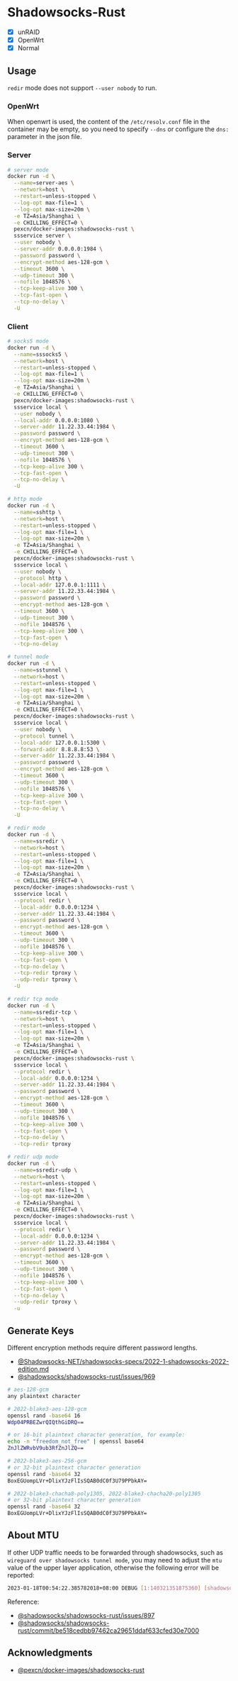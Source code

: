 # Shadowsocks-Rust

- [x] unRAID
- [x] OpenWrt
- [x] Normal

## Usage

`redir` mode does not support `--user nobody` to run.

### OpenWrt

When openwrt is used, the content of the `/etc/resolv.conf` file in the container may be empty, so you need to specify `--dns` or configure the `dns:` parameter in the json file.

### Server

```sh
# server mode
docker run -d \
  --name=server-aes \
  --network=host \
  --restart=unless-stopped \
  --log-opt max-file=1 \
  --log-opt max-size=20m \
  -e TZ=Asia/Shanghai \
  -e CHILLING_EFFECT=0 \
  pexcn/docker-images:shadowsocks-rust \
  ssservice server \
  --user nobody \
  --server-addr 0.0.0.0:1984 \
  --password password \
  --encrypt-method aes-128-gcm \
  --timeout 3600 \
  --udp-timeout 300 \
  --nofile 1048576 \
  --tcp-keep-alive 300 \
  --tcp-fast-open \
  --tcp-no-delay \
  -U
```

### Client

```sh
# socks5 mode
docker run -d \
  --name=sssocks5 \
  --network=host \
  --restart=unless-stopped \
  --log-opt max-file=1 \
  --log-opt max-size=20m \
  -e TZ=Asia/Shanghai \
  -e CHILLING_EFFECT=0 \
  pexcn/docker-images:shadowsocks-rust \
  ssservice local \
  --user nobody \
  --local-addr 0.0.0.0:1080 \
  --server-addr 11.22.33.44:1984 \
  --password password \
  --encrypt-method aes-128-gcm \
  --timeout 3600 \
  --udp-timeout 300 \
  --nofile 1048576 \
  --tcp-keep-alive 300 \
  --tcp-fast-open \
  --tcp-no-delay \
  -U

# http mode
docker run -d \
  --name=sshttp \
  --network=host \
  --restart=unless-stopped \
  --log-opt max-file=1 \
  --log-opt max-size=20m \
  -e TZ=Asia/Shanghai \
  -e CHILLING_EFFECT=0 \
  pexcn/docker-images:shadowsocks-rust \
  ssservice local \
  --user nobody \
  --protocol http \
  --local-addr 127.0.0.1:1111 \
  --server-addr 11.22.33.44:1984 \
  --password password \
  --encrypt-method aes-128-gcm \
  --timeout 3600 \
  --udp-timeout 300 \
  --nofile 1048576 \
  --tcp-keep-alive 300 \
  --tcp-fast-open \
  --tcp-no-delay

# tunnel mode
docker run -d \
  --name=sstunnel \
  --network=host \
  --restart=unless-stopped \
  --log-opt max-file=1 \
  --log-opt max-size=20m \
  -e TZ=Asia/Shanghai \
  -e CHILLING_EFFECT=0 \
  pexcn/docker-images:shadowsocks-rust \
  ssservice local \
  --user nobody \
  --protocol tunnel \
  --local-addr 127.0.0.1:5300 \
  --forward-addr 8.8.8.8:53 \
  --server-addr 11.22.33.44:1984 \
  --password password \
  --encrypt-method aes-128-gcm \
  --timeout 3600 \
  --udp-timeout 300 \
  --nofile 1048576 \
  --tcp-keep-alive 300 \
  --tcp-fast-open \
  --tcp-no-delay \
  -U

# redir mode
docker run -d \
  --name=ssredir \
  --network=host \
  --restart=unless-stopped \
  --log-opt max-file=1 \
  --log-opt max-size=20m \
  -e TZ=Asia/Shanghai \
  -e CHILLING_EFFECT=0 \
  pexcn/docker-images:shadowsocks-rust \
  ssservice local \
  --protocol redir \
  --local-addr 0.0.0.0:1234 \
  --server-addr 11.22.33.44:1984 \
  --password password \
  --encrypt-method aes-128-gcm \
  --timeout 3600 \
  --udp-timeout 300 \
  --nofile 1048576 \
  --tcp-keep-alive 300 \
  --tcp-fast-open \
  --tcp-no-delay \
  --tcp-redir tproxy \
  --udp-redir tproxy \
  -U

# redir tcp mode
docker run -d \
  --name=ssredir-tcp \
  --network=host \
  --restart=unless-stopped \
  --log-opt max-file=1 \
  --log-opt max-size=20m \
  -e TZ=Asia/Shanghai \
  -e CHILLING_EFFECT=0 \
  pexcn/docker-images:shadowsocks-rust \
  ssservice local \
  --protocol redir \
  --local-addr 0.0.0.0:1234 \
  --server-addr 11.22.33.44:1984 \
  --password password \
  --encrypt-method aes-128-gcm \
  --timeout 3600 \
  --udp-timeout 300 \
  --nofile 1048576 \
  --tcp-keep-alive 300 \
  --tcp-fast-open \
  --tcp-no-delay \
  --tcp-redir tproxy

# redir udp mode
docker run -d \
  --name=ssredir-udp \
  --network=host \
  --restart=unless-stopped \
  --log-opt max-file=1 \
  --log-opt max-size=20m \
  -e TZ=Asia/Shanghai \
  -e CHILLING_EFFECT=0 \
  pexcn/docker-images:shadowsocks-rust \
  ssservice local \
  --protocol redir \
  --local-addr 0.0.0.0:1234 \
  --server-addr 11.22.33.44:1984 \
  --password password \
  --encrypt-method aes-128-gcm \
  --timeout 3600 \
  --udp-timeout 300 \
  --nofile 1048576 \
  --tcp-keep-alive 300 \
  --tcp-fast-open \
  --tcp-no-delay \
  --udp-redir tproxy \
  -u
```

## Generate Keys

Different encryption methods require different password lengths.

- [@Shadowsocks-NET/shadowsocks-specs/2022-1-shadowsocks-2022-edition.md](https://github.com/Shadowsocks-NET/shadowsocks-specs/blob/main/2022-1-shadowsocks-2022-edition.md#21-psk)
- [@shadowsocks/shadowsocks-rust/issues/969](https://github.com/shadowsocks/shadowsocks-rust/issues/969)

```sh
# aes-128-gcm
any plaintext character

# 2022-blake3-aes-128-gcm
openssl rand -base64 16
Wdp04PRBEZwrQIQthGiDRQ==

# or 16-bit plaintext character generation, for example:
echo -n "freedom_not_free" | openssl base64
ZnJlZWRvbV9ub3RfZnJlZQ==

# 2022-blake3-aes-256-gcm
# or 32-bit plaintext character generation
openssl rand -base64 32
BoxEGUompLVr+DlixYJzFlIsSQAB0dC0f3U79PPbkAY=

# 2022-blake3-chacha8-poly1305, 2022-blake3-chacha20-poly1305
# or 32-bit plaintext character generation
openssl rand -base64 32
BoxEGUompLVr+DlixYJzFlIsSQAB0dC0f3U79PPbkAY=
```

## About MTU

If other UDP traffic needs to be forwarded through shadowsocks, such as `wireguard over shadowsocks tunnel mode`, you may need to adjust the `mtu` value of the upper layer application, otherwise the following error will be reported:

```sh
2023-01-18T00:54:22.385782018+08:00 DEBUG [1:140321351875360] [shadowsocks_service::local::net::udp::association] 127.0.0.1:46213 -> 192.168.99.251:1820 (proxied) sending 1440 bytes failed, error: Message too large (os error 90)
```

Reference:

- [@shadowsocks/shadowsocks-rust/issues/897](https://github.com/shadowsocks/shadowsocks-rust/issues/897)
- [@shadowsocks/shadowsocks-rust/commit/be518cedbb97462ca29651ddaf633cfed30e7000](https://github.com/shadowsocks/shadowsocks-rust/commit/be518cedbb97462ca29651ddaf633cfed30e7000)

## Acknowledgments

- [@pexcn/docker-images/shadowsocks-rust](https://github.com/pexcn/docker-images/tree/master/net/shadowsocks-rust)
